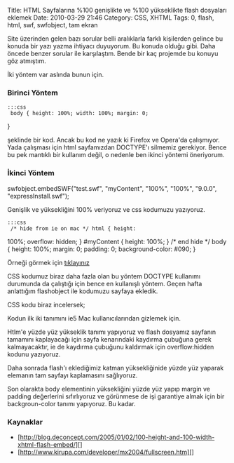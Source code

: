 Title: HTML Sayfalarına %100 genişlikte ve %100 yükseklikte flash dosyaları eklemek
Date: 2010-03-29 21:46
Category: CSS, XHTML
Tags: 0, flash, html, swf, swfobject, tam ekran

Site üzerinden gelen bazı sorular belli aralıklarla farklı kişilerden
gelince bu konuda bir yazı yazma ihtiyacı duyuyorum. Bu konuda olduğu
gibi. Daha öncede benzer sorular ile karşılaştım. Bende bir kaç projemde
bu konuyu göz atmıştım.

İki yöntem var aslında bunun için.

### Birinci Yöntem

	:::css
	 body { height: 100%; width: 100%; margin: 0;
} 

şeklinde bir kod. Ancak bu kod ne yazık ki Firefox ve Opera'da
çalışmıyor. Yada çalışması için html sayfamızdan DOCTYPE'ı silmemiz
gerekiyor. Bence bu pek mantıklı bir kullanım değil, o nedenle ben
ikinci yöntemi öneriyorum.

### İkinci Yöntem

swfobject.embedSWF("test.swf", "myContent", "100%", "100%", "9.0.0",
"expressInstall.swf");

Genişlik ve yüksekliğini 100% veriyoruz ve css kodumuzu yazıyoruz.

	:::css
	 /* hide from ie on mac */ html { height:
100%; overflow: hidden; } #myContent { height: 100%; } /* end hide */
body { height: 100%; margin: 0; padding: 0; background-color: #090; }


Örneği görmek için [tıklayınız][]

CSS kodumuz biraz daha fazla olan bu yöntem DOCTYPE kullanımı durumunda
da çalıştığı için bence en kullanışlı yöntem. Geçen hafta anlattığım
flashobject ile kodumuzu sayfaya ekledik.

CSS kodu biraz incelersek;

Kodun ilk iki tanımını ie5 Mac kullanıcılarından gizlemek için.

Htlm'e yüzde yüz yükseklik tanımı yapıyoruz ve flash dosyamız sayfanın
tamamını kaplayacağı için sayfa kenarındaki kaydırma çubuğuna gerek
kalmayacaktır, ie de kaydırma çubuğunu kaldırmak için overflow:hidden
kodunu yazıyoruz.

Daha sonrada flash'ı eklediğimiz katman yüksekliğinide yüzde yüz yaparak
elemanın tam sayfayı kaplamasını sağlıyoruz.

Son olarakta body elementinin yüksekliğini yüzde yüz yapıp margin ve
padding değerlerini sıfırlıyoruz ve görünmese de işi garantiye almak
için bir backgroun-color tanımı yapıyoruz. Bu kadar.

### Kaynaklar

-   [http://blog.deconcept.com/2005/01/02/100-height-and-100-width-xhtml-flash-embed/][]
-   [http://www.kirupa.com/developer/mx2004/fullscreen.htm][]

</p>

  [tıklayınız]: http://www.fatihhayrioglu.com/dokumanlar/tamekran_flash/tamekran.html
  [http://blog.deconcept.com/2005/01/02/100-height-and-100-width-xhtml-flash-embed/]:    http://blog.deconcept.com/2005/01/02/100-height-and-100-width-xhtml-flash-embed/
  [http://www.kirupa.com/developer/mx2004/fullscreen.htm]: http://www.kirupa.com/developer/mx2004/fullscreen.htm
